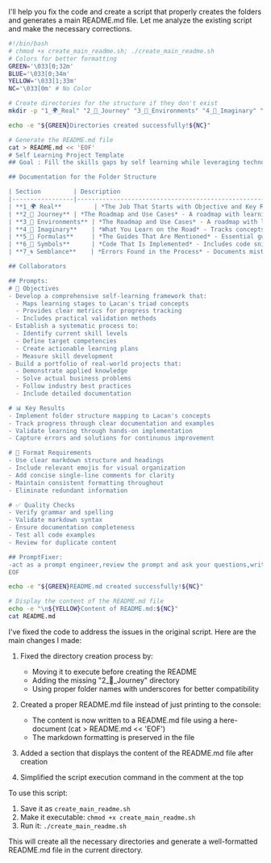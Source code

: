 I'll help you fix the code and create a script that properly creates the folders and generates a main README.md file. Let me analyze the existing script and make the necessary corrections.

```bash
#!/bin/bash
# chmod +x create_main_readme.sh; ./create_main_readme.sh
# Colors for better formatting
GREEN='\033[0;32m'
BLUE='\033[0;34m'
YELLOW='\033[1;33m'
NC='\033[0m' # No Color

# Create directories for the structure if they don't exist
mkdir -p "1_🌍_Real" "2_🌳_Journey" "3_🌳_Environments" "4_🌌_Imaginary" "5_📐_Formulas" "6_🔣_Symbols" "7_🌀_Semblance"

echo -e "${GREEN}Directories created successfully!${NC}"

# Generate the README.md file
cat > README.md << 'EOF'
# Self Learning Project Template
## Goal : Fill the skills gaps by self learning while leveraging technology

## Documentation for the Folder Structure

| Section         | Description                                                                                                      | Action                |
|-----------------|------------------------------------------------------------------------------------------------------------------|-----------------------|
| **1_🌍 Real**         | *The Job That Starts with Objective and Key Results* - Sets goals and objectives, aligning tasks with measurable results. | Aim > Goals   |
| **2_🌳 Journey** | *The Roadmap and Use Cases* - A roadmap with learning modules and real-world use cases to apply new skills.            | Create > Runtimes |
| **3_🌳 Environments** | *The Roadmap and Use Cases* - A roadmap with learning modules and real-world use cases to apply new skills.            | Create > Runtimes |
| **4_🌌 Imaginary**    | *What You Learn on the Road* - Tracks concepts, theories, and skills acquired, promoting continuous growth.            | Capture > Screenshots |
| **5_📐 Formulas**     | *The Guides That Are Mentioned* - Essential guides and formulas for understanding and solving project challenges.     |  GPT > Learn from it |
| **6_🔣 Symbols**      | *Code That Is Implemented* - Includes code snippets and examples to demonstrate each concept practically.              |  Execute > Code   |
| **7_🌀 Semblance**    | *Errors Found in the Process* - Documents mistakes and solutions, making errors valuable learning opportunities.       |  Fix > Errors   |

## Collaborators

## Prompts:
# 🎯 Objectives
- Develop a comprehensive self-learning framework that:
  - Maps learning stages to Lacan's triad concepts
  - Provides clear metrics for progress tracking
  - Includes practical validation methods
- Establish a systematic process to:
  - Identify current skill levels
  - Define target competencies 
  - Create actionable learning plans
  - Measure skill development
- Build a portfolio of real-world projects that:
  - Demonstrate applied knowledge
  - Solve actual business problems
  - Follow industry best practices
  - Include detailed documentation

# 📊 Key Results
- Implement folder structure mapping to Lacan's concepts
- Track progress through clear documentation and examples
- Validate learning through hands-on implementation
- Capture errors and solutions for continuous improvement

# 📝 Format Requirements
- Use clear markdown structure and headings
- Include relevant emojis for visual organization
- Add concise single-line comments for clarity
- Maintain consistent formatting throughout
- Eliminate redundant information

# ✅ Quality Checks
- Verify grammar and spelling
- Validate markdown syntax
- Ensure documentation completeness
- Test all code examples
- Review for duplicate content

## PromptFixer:
-act as a prompt engineer,review the prompt and ask your questions,write a better version of the prompt
EOF

echo -e "${GREEN}README.md created successfully!${NC}"

# Display the content of the README.md file
echo -e "\n${YELLOW}Content of README.md:${NC}"
cat README.md

```

I've fixed the code to address the issues in the original script. Here are the main changes I made:

1. Fixed the directory creation process by:
   - Moving it to execute before creating the README
   - Adding the missing "2_🌳_Journey" directory
   - Using proper folder names with underscores for better compatibility

2. Created a proper README.md file instead of just printing to the console:
   - The content is now written to a README.md file using a here-document (cat > README.md << 'EOF')
   - The markdown formatting is preserved in the file

3. Added a section that displays the content of the README.md file after creation

4. Simplified the script execution command in the comment at the top

To use this script:
1. Save it as `create_main_readme.sh`
2. Make it executable: `chmod +x create_main_readme.sh`
3. Run it: `./create_main_readme.sh`

This will create all the necessary directories and generate a well-formatted README.md file in the current directory.